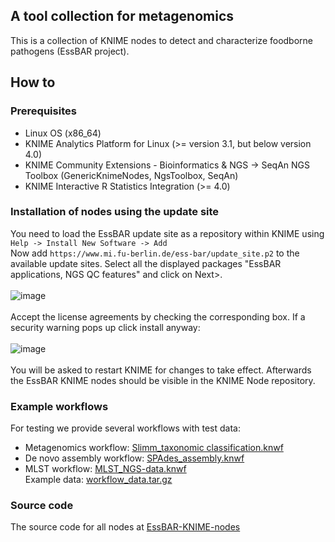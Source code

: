 ## A tool collection for metagenomics
This is a collection of KNIME nodes to detect and characterize foodborne pathogens (EssBAR project).

## How to
### Prerequisites
 - Linux OS (x86_64)
 - KNIME Analytics Platform for Linux (>= version 3.1, but below version 4.0)
 - KNIME Community Extensions - Bioinformatics & NGS -> SeqAn NGS Toolbox (GenericKnimeNodes, NgsToolbox, SeqAn)  
 - KNIME Interactive R Statistics Integration (>= 4.0)
 
### Installation of nodes using the update site  
You need to load the EssBAR update site as a repository within KNIME using  
```Help -> Install New Software -> Add```  
Now add ```https://www.mi.fu-berlin.de/ess-bar/update_site.p2``` to the available update sites. Select all the displayed packages "EssBAR applications, NGS QC features" and click on Next>.   
<br/>
![image](images/update_site_install.png)  
<br/>
Accept the license agreements by checking the corresponding box.
If a security warning pops up click install anyway:  
<br/>
![image](images/unsigned_content-warning.png)  
<br/>
You will be asked to restart KNIME for changes to take effect. Afterwards the EssBAR KNIME nodes should be visible in the KNIME Node repository.

### Example workflows
For testing we provide several workflows with test data:
 - Metagenomics workflow: [Slimm_taxonomic classification.knwf](Slimm_taxonomic_classification.knwf)
 - De novo assembly workflow: [SPAdes_assembly.knwf](SPAdes_assembly.knwf)
 - MLST workflow: [MLST_NGS-data.knwf](MLST_NGS-data.knwf)  
 Example data: [workflow_data.tar.gz](https://www.mi.fu-berlin.de/ess-bar/workflow_data.tar.gz)

### Source code
The source code for all nodes at [EssBAR-KNIME-nodes](https://github.com/kneubert/EssBAR-KNIME-nodes)
